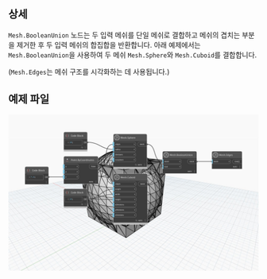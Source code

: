 ## 상세
`Mesh.BooleanUnion` 노드는 두 입력 메쉬를 단일 메쉬로 결합하고 메쉬의 겹치는 부분을 제거한 후 두 입력 메쉬의 합집합을 반환합니다.
아래 예제에서는 `Mesh.BooleanUnion`을 사용하여 두 메쉬 `Mesh.Sphere`와 `Mesh.Cuboid`를 결합합니다.

(`Mesh.Edges`는 메쉬 구조를 시각화하는 데 사용됩니다.)

## 예제 파일

![Example](./Autodesk.DesignScript.Geometry.Mesh.BooleanUnion_img.jpg)
